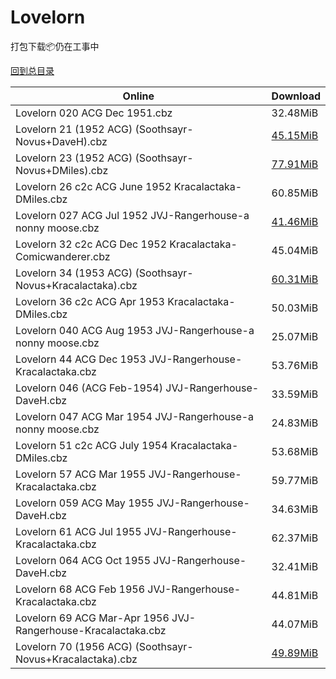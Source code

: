 # Lovelorn

打包下载📦仍在工事中

[回到总目录](/Catalogs.md)







Online | Download
--- | ---
Lovelorn 020 ACG Dec 1951.cbz | 32.48MiB
Lovelorn 21 (1952 ACG) (Soothsayr-Novus+DaveH).cbz | [45.15MiB](https://pan.baidu.com/s/1kVMimiV#list/path=%2FNovus%20-%20Week%20of%202017%20Q1%2FNovus%20-%20Week%20of%202017-02-08%2F%E3%82%A8%E3%82%B1%E3%82%A6%E3%82%AA%E3%82%AF%E3%82%AA%E3%82%A4%E3%82%B5%E3%82%AF%E3%82%A4%E3%82%B9%E3%82%A4%E3%82%B5%E3%82%AA%E3%82%B5%E3%82%AA%E3%82%A6%E3%82%A2%E3%82%BF%E3%82%AB%E3%82%AF%E3%82%A4%E3%82%BF%E3%82%A6%E3%82%AA%E3%82%BD%E3%82%BB%E3%82%A6%E3%82%B3%E3%82%B1%E3%82%AF%E3%82%AD&parentPath=%2FNovus%20-%20Week%20of%202017%20Q1)
Lovelorn 23 (1952 ACG) (Soothsayr-Novus+DMiles).cbz | [77.91MiB](https://pan.baidu.com/s/1kVMimiV#list/path=%2FNovus%20-%20Week%20of%202017%20Q1%2FNovus%20-%20Week%20of%202017-02-08%2F%E3%82%AD%E3%82%A6%E3%82%B3%E3%82%B5%E3%82%B1%E3%82%AD%E3%82%AF%E3%82%A6%E3%82%B1%E3%82%A8%E3%82%A2%E3%82%BF%E3%82%AA%E3%82%A8%E3%82%BD%E3%82%A4%E3%82%BB%E3%82%B9%E3%82%BF%E3%82%AD%E3%82%B5%E3%82%A4%E3%82%AD%E3%82%AA%E3%82%B5%E3%82%AA%E3%82%B3%E3%82%BB%E3%82%AF%E3%82%B3%E3%82%AD%E3%82%B7&parentPath=%2FNovus%20-%20Week%20of%202017%20Q1)
Lovelorn 26 c2c ACG June 1952 Kracalactaka-DMiles.cbz | 60.85MiB
Lovelorn 027 ACG Jul 1952 JVJ-Rangerhouse-a nonny moose.cbz | [41.46MiB](https://pan.baidu.com/s/1Aiau_bcm_D1eY1Up4SNQKw#list/path=%2FHitlist%20Week%20of%202018%20Q1%2FHitlist%20Week%20of%202018.02.14%2F%E3%82%A4%E3%82%B3%E3%82%AF%E3%82%B5%E3%82%AD%E3%82%BF%E3%82%A8%E3%82%B1%E3%82%B5%E3%82%A2%E3%82%BD%E3%82%BD%E3%82%B5%E3%82%A4%E3%82%AB%E3%82%BD%E3%82%A2%E3%82%B5%E3%82%B9%E3%82%A2%E3%82%A2%E3%82%B5%E3%82%A6%E3%82%A6%E3%82%B1%E3%82%BD%E3%82%AF%E3%82%BF%E3%82%AD%E3%82%A8%E3%82%A8%E3%82%B1&parentPath=%2FHitlist%20Week%20of%202018%20Q1)
Lovelorn 32 c2c ACG Dec 1952 Kracalactaka-Comicwanderer.cbz | 45.04MiB
Lovelorn 34 (1953 ACG) (Soothsayr-Novus+Kracalactaka).cbz | [60.31MiB](https://pan.baidu.com/s/1kVMimiV#list/path=%2FNovus%20-%20Week%20of%202017%20Q1%2FNovus%20-%20Week%20of%202017-02-08%2F%E3%82%B7%E3%82%AF%E3%82%BF%E3%82%AF%E3%82%B7%E3%82%B7%E3%82%AA%E3%82%AD%E3%82%BB%E3%82%AB%E3%82%B3%E3%82%B7%E3%82%A2%E3%82%A6%E3%82%AA%E3%82%B9%E3%82%A4%E3%82%B3%E3%82%A8%E3%82%B5%E3%82%AB%E3%82%B7%E3%82%AD%E3%82%A6%E3%82%BF%E3%82%BB%E3%82%B3%E3%82%B7%E3%82%B5%E3%82%A6%E3%82%B9%E3%82%BB&parentPath=%2FNovus%20-%20Week%20of%202017%20Q1)
Lovelorn 36 c2c ACG Apr 1953 Kracalactaka-DMiles.cbz | 50.03MiB
Lovelorn 040 ACG Aug 1953 JVJ-Rangerhouse-a nonny moose.cbz | 25.07MiB
Lovelorn 44 ACG Dec 1953 JVJ-Rangerhouse-Kracalactaka.cbz | 53.76MiB
Lovelorn 046 (ACG Feb-1954) JVJ-Rangerhouse-DaveH.cbz | 33.59MiB
Lovelorn 047 ACG Mar 1954 JVJ-Rangerhouse-a nonny moose.cbz | 24.83MiB
Lovelorn 51 c2c ACG July 1954 Kracalactaka-DMiles.cbz | 53.68MiB
Lovelorn 57 ACG Mar 1955 JVJ-Rangerhouse-Kracalactaka.cbz | 59.77MiB
Lovelorn 059 ACG May 1955 JVJ-Rangerhouse-DaveH.cbz | 34.63MiB
Lovelorn 61 ACG Jul 1955 JVJ-Rangerhouse-Kracalactaka.cbz | 62.37MiB
Lovelorn 064 ACG Oct 1955 JVJ-Rangerhouse-DaveH.cbz | 32.41MiB
Lovelorn 68 ACG Feb 1956 JVJ-Rangerhouse-Kracalactaka.cbz | 44.81MiB
Lovelorn 69 ACG Mar-Apr 1956 JVJ-Rangerhouse-Kracalactaka.cbz | 44.07MiB
Lovelorn 70 (1956 ACG) (Soothsayr-Novus+Kracalactaka).cbz | [49.89MiB](https://pan.baidu.com/s/1kVMimiV#list/path=%2FNovus%20-%20Week%20of%202017%20Q1%2FNovus%20-%20Week%20of%202017-02-08%2F%E3%82%AB%E3%82%BB%E3%82%A8%E3%82%A2%E3%82%A4%E3%82%B5%E3%82%AB%E3%82%BD%E3%82%AB%E3%82%B1%E3%82%A4%E3%82%A8%E3%82%B3%E3%82%AD%E3%82%B3%E3%82%BB%E3%82%A2%E3%82%AD%E3%82%A2%E3%82%B1%E3%82%B9%E3%82%B3%E3%82%BF%E3%82%A8%E3%82%AF%E3%82%BD%E3%82%B9%E3%82%A4%E3%82%A8%E3%82%A2%E3%82%B9%E3%82%A2&parentPath=%2FNovus%20-%20Week%20of%202017%20Q1)